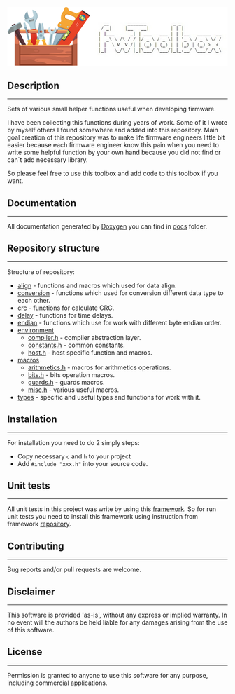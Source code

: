 ![alt text](docs/pics/header2.png "Firmware Toolbox")

## Description
---

Sets of various small helper functions useful when developing firmware.

I have been collecting this functions during years of work. Some of it I wrote  by myself others I found somewhere and added into this repository.
Main goal creation of this repository was to make life firmware engineers little bit easier because each firmware engineer know this pain when you need to write
some helpful function by your own hand because you did not find or can`t add necessary library.

So please feel free to use this toolbox and add code to this toolbox if you want.

## Documentation
---

All documentation generated by [Doxygen](https://github.com/doxygen/doxygen) you can find in [docs](https://github.com/Zamuhrishka/FWToolbox/tree/develop/docs) folder.

## Repository structure
---

Structure of repository:

- [align](https://github.com/Zamuhrishka/FWToolbox/tree/develop/src/align) - functions and macros which used for data align.
- [conversion](https://github.com/Zamuhrishka/FWToolbox/tree/develop/src/conversion) - functions which used for conversion different data type to each other.
- [crc](https://github.com/Zamuhrishka/FWToolbox/tree/develop/src/crc) - functions for calculate CRC.
- [delay](https://github.com/Zamuhrishka/FWToolbox/tree/develop/src/delay) - functions for time delays.
- [endian](https://github.com/Zamuhrishka/FWToolbox/tree/develop/src/endian) - functions which use for work with different byte endian order.
- [environment](https://github.com/Zamuhrishka/FWToolbox/tree/develop/src/environment)
  - [compiler.h](https://github.com/Zamuhrishka/FWToolbox/blob/develop/src/environment/compiler.h) - compiler abstraction layer.
  - [constants.h](https://github.com/Zamuhrishka/FWToolbox/blob/develop/src/environment/constants.h) - common constants.
  - [host.h](https://github.com/Zamuhrishka/FWToolbox/blob/develop/src/environment/host.h) - host specific function and macros.
- [macros](https://github.com/Zamuhrishka/FWToolbox/tree/develop/src/macros)
  - [arithmetics.h](https://github.com/Zamuhrishka/FWToolbox/tree/develop/src/macros/arithmetics.h) - macros for arithmetics operations.
  - [bits.h](https://github.com/Zamuhrishka/FWToolbox/tree/develop/src/macros/bits.h) - bits operation macros.
  - [guards.h](https://github.com/Zamuhrishka/FWToolbox/tree/develop/src/macros/guards.h) - guards macros.
  - [misc.h](https://github.com/Zamuhrishka/FWToolbox/tree/develop/src/macros/misc.h) - various useful macros.
- [types](https://github.com/Zamuhrishka/FWToolbox/tree/develop/src/types) - specific and useful types and functions for work with it.

## Installation
---

For installation you need to do 2 simply steps:

- Copy necessary ``c`` and ``h`` to your project
- Add ``#include "xxx.h"`` into your source code.

## Unit tests
---

All unit tests in this project was write by using this [framework](https://github.com/ThrowTheSwitch/Ceedling).
So for run unit tests you need to install this framework using instruction from framework [repository](https://github.com/ThrowTheSwitch/Ceedling).

## Contributing
---

Bug reports and/or pull requests are welcome.

## Disclaimer
---

This software is provided 'as-is', without any express or implied warranty. In no event will the authors be held liable for any damages arising from the use of this software.

## License
---

Permission is granted to anyone to use this software for any purpose, including commercial applications.